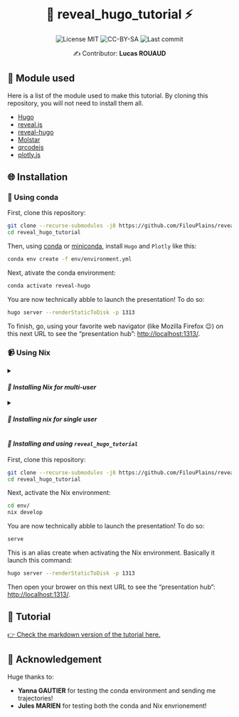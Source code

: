 <div align="center">

# 🦙 reveal_hugo_tutorial ⚡

![License MIT](https://img.shields.io/badge/License-MIT-green)
![CC-BY-SA](https://img.shields.io/badge/License-CC%E2%80%91BY%E2%80%91SA-green)
![Last commit](https://img.shields.io/github/last-commit/FilouPlains/reveal_hugo_tutorial.svg)

✍️ Contributor: **Lucas ROUAUD**

</div>

## 🌳 Module used

Here is a list of the module used to make this tutorial. By cloning this repository,
you will not need to install them all.

-   [Hugo](https://gohugo.io/)
-   [reveal.js](https://revealjs.com/)
-   [reveal-hugo](https://github.com/joshed-io/reveal-hugo)
-   [Molstar](https://molstar.org/)
-   [qrcodejs](https://davidshimjs.github.io/qrcodejs/)
-   [plotly.js](https://plotly.com/)

## 🌐 Installation

### 🐍 Using conda

First, clone this repository:

```bash
git clone --recurse-submodules -j8 https://github.com/FilouPlains/reveal_hugo_tutorial.git
cd reveal_hugo_tutorial
```

Then, using [conda](https://www.anaconda.com/download) or [miniconda](https://docs.anaconda.com/miniconda/),
install `Hugo` and `Plotly` like this:

```bash
conda env create -f env/environment.yml
```

Next, ativate the conda environment:

```bash
conda activate reveal-hugo
```

You are now technically abble to launch the presentation! To do so:

```bash
hugo server --renderStaticToDisk -p 1313
```

To finish, go, using your favorite web navigator (like Mozilla Firefox 😉) on this
next URL to see the “presentation hub”: [http://localhost:1313/](http://localhost:1313/).

### 📹 Using Nix

<details>
<summary><h4><em>🔸 Installing Nix for multi-user</em></h4></summary>

Download [Nix](https://nixos.org/download/) using this command:

```bash
# Multi-user installation.
sh <(curl -L https://nixos.org/nix/install) --daemon
```

Next, enable `flakes`. To do so, add this:

```nix
experimental-features = nix-command flakes
```

To the `/etc/nix/nix.conf` file. One example to do so is to `cat` the file to check
if the line is not present. Then, if so, do:

```bash
sudo echo "experimental-features = nix-command flakes" >> /etc/nix/nix.conf
```

**⚠️ Do not forget to close your terminal et reopen it to enable fully nix flakes!**

</details>

<details>
<summary><h4><em>🔸 Installing nix for single user</em></h4></summary>

Download [Nix](https://nixos.org/download/) using this command:

```bash
# Or you can do a single-user installation:
sh <(curl -L https://nixos.org/nix/install) --no-daemon
```

Next, enable `flakes`. To do so, add this:

```nix
experimental-features = nix-command flakes
```

To the `~/.config/nix/nix.conf` file. One example to do so is to `cat` the file to check
if the line is not present. Then, if so, do:

```bash
echo "experimental-features = nix-command flakes" >> ~/.config/nix/nix.conf
```

> **Note**
>
> You might have to create the `nix/` folder in `.config/` using:
> ```bash
> mkdir ~/.config/nix
> ```

**⚠️ Do not forget to close your terminal et reopen it to enable fully nix flakes!**

</details>

#### _🔸 Installing and using `reveal_hugo_tutorial`_

First, clone this repository:

```bash
git clone --recurse-submodules -j8 https://github.com/FilouPlains/reveal_hugo_tutorial.git
cd reveal_hugo_tutorial
```

Next, activate the Nix environment:

```bash
cd env/
nix develop
```

You are now technically abble to launch the presentation! To do so:

```bash
serve
```

This is an alias create when activating the Nix environment. Basically it launch
this command:

```bash
hugo server --renderStaticToDisk -p 1313
```

Then open your brower on this next URL to see the “presentation hub”: [http://localhost:1313/](http://localhost:1313/).

## 📰 Tutorial

[👉 Check the markdown version of the tutorial here.](https://github.com/FilouPlains/reveal_hugo_tutorial/blob/main/tutorial.md)

## 🙇 Acknowledgement

Huge thanks to:

- **Yanna GAUTIER** for testing the conda environment and sending me trajectories!
- **Jules MARIEN** for testing both the conda and Nix envrionement!
